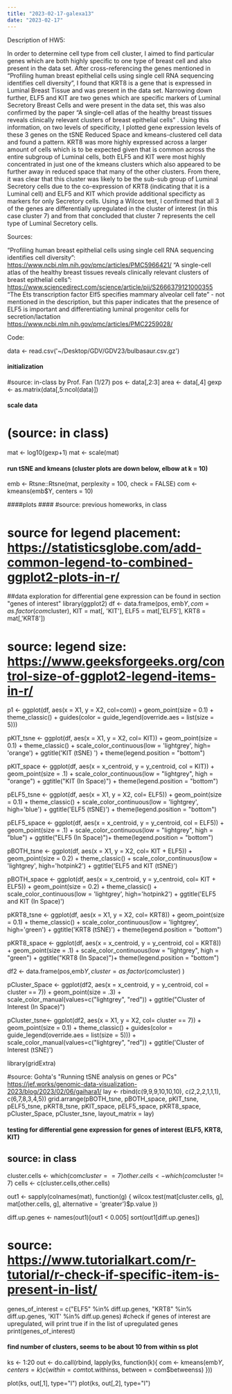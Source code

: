 ```yaml
---
title: "2023-02-17-galexa13"
date: "2023-02-17"
---
```


Description of HW5: 

In order to determine cell type from cell cluster, I aimed to find particular genes which are both highly specific to one type of breast cell and also present in the data set. After cross-referencing the genes mentioned in “Profiling human breast epithelial cells using single cell RNA sequencing identifies cell diversity”, I found that KRT8 is a gene that is expressed in Luminal Breast Tissue and was present in the data set. Narrowing down further, ELF5 and KIT are two genes which are specific markers of Luminal Secretory Breast Cells and were present in the data set, this was also confirmed by the paper “A single-cell atlas of the healthy breast tissues reveals clinically relevant clusters of breast epithelial cells” . Using this information, on two levels of specificity, I plotted gene expression levels of these 3 genes on the tSNE Reduced Space and kmeans-clustered cell data and found a pattern. KRT8 was more highly expressed across a larger amount of cells which is to be expected given that is common across the entire subgroup of Luminal cells, both ELF5 and KIT were most highly concentrated in just one of the kmeans clusters which also appeared to be further away in reduced space that many of the other clusters. From there, it was clear that this cluster was likely to be the sub-sub group of Luminal Secretory cells due to the co-expression of KRT8 (indicating that it is a Luminal cell) and ELF5 and KIT which provide additional specificty as markers for only Secretory cells. Using a Wilcox test, I confirmed that all 3 of the genes are differentially upregulated in the cluster of interest (in this case cluster 7)  and from that concluded that cluster 7 represents the cell type of Luminal Secretory cells. 



Sources: 

“Profiling human breast epithelial cells using single cell RNA sequencing identifies cell diversity”: 
https://www.ncbi.nlm.nih.gov/pmc/articles/PMC5966421/ 
“A single-cell atlas of the healthy breast tissues reveals clinically relevant clusters of breast epithelial cells”: 
https://www.sciencedirect.com/science/article/pii/S2666379121000355 
“The Ets transcription factor Elf5 specifies mammary alveolar cell fate”  - not mentioned in the description, but this paper indicates that the presence of ELF5 is important and differentiating luminal progenitor cells for secretion/lactation 
https://www.ncbi.nlm.nih.gov/pmc/articles/PMC2259028/


Code: 

data <- read.csv('~/Desktop/GDV/GDV23/bulbasaur.csv.gz')

#### initialization ####
#source: in-class by Prof. Fan (1/27)
pos <- data[,2:3] 
area <- data[,4]
gexp <- as.matrix(data[,5:ncol(data)])

#### scale data  ####
# (source: in class)
mat <- log10(gexp+1)
mat <- scale(mat)

#### run tSNE and kmeans (cluster plots are down below, elbow at k = 10) ####
emb <- Rtsne::Rtsne(mat, perplexity = 100, check = FALSE)
com <- kmeans(emb$Y, centers = 10)

####plots ####
#source: previous homeworks, in class 
# source for legend placement: https://statisticsglobe.com/add-common-legend-to-combined-ggplot2-plots-in-r/ 
##data exploration for differential gene expression can be found in section "genes of interest" 
library(ggplot2)
df <- data.frame(pos, emb$Y, com=as.factor(com$cluster), KIT = mat[, 'KIT'], ELF5 = mat[,'ELF5'], KRT8 = mat[,'KRT8'])
# source: legend size: https://www.geeksforgeeks.org/control-size-of-ggplot2-legend-items-in-r/
p1 <- ggplot(df, aes(x = X1, y = X2, col=com)) + geom_point(size = 0.1) + 
  theme_classic() + guides(color = guide_legend(override.aes = list(size = 5)))

pKIT_tsne <- ggplot(df, aes(x = X1, y = X2, col= KIT)) + geom_point(size = 0.1) +
  theme_classic()  + scale_color_continuous(low = 'lightgrey', high= 'orange') +
  ggtitle('KIT (tSNE) ') +
  theme(legend.position = "bottom")

pKIT_space <- ggplot(df, aes(x = x_centroid, y = y_centroid, col = KIT)) + geom_point(size = .1) + 
  scale_color_continuous(low = "lightgrey", high = "orange") + ggtitle("KIT (In Space)") +
  theme(legend.position = "bottom")

pELF5_tsne <- ggplot(df, aes(x = X1, y = X2, col= ELF5)) + geom_point(size = 0.1) + 
  theme_classic()  + scale_color_continuous(low = 'lightgrey', high='blue') + 
  ggtitle('ELF5 (tSNE)') +
  theme(legend.position = "bottom")

pELF5_space <- ggplot(df, aes(x = x_centroid, y = y_centroid, col = ELF5)) + geom_point(size = .1) + 
  scale_color_continuous(low = "lightgrey", high = "blue") + ggtitle("ELF5 (In Space)")+
  theme(legend.position = "bottom")

pBOTH_tsne <- ggplot(df, aes(x = X1, y = X2, col= KIT + ELF5)) + geom_point(size = 0.2) + 
  theme_classic()  + scale_color_continuous(low = 'lightgrey', high='hotpink2') + 
  ggtitle('ELF5 and KIT (tSNE)') 

pBOTH_space <- ggplot(df, aes(x = x_centroid, y = y_centroid, col= KIT + ELF5)) + geom_point(size = 0.2) + 
  theme_classic()  + scale_color_continuous(low = 'lightgrey', high='hotpink2') + 
  ggtitle('ELF5 and KIT (In Space)') 

pKRT8_tsne <- ggplot(df, aes(x = X1, y = X2, col= KRT8)) + geom_point(size = 0.1) + 
  theme_classic()  + scale_color_continuous(low = 'lightgrey', high='green') + 
  ggtitle('KRT8 (tSNE)')  +
  theme(legend.position = "bottom")

pKRT8_space <- ggplot(df, aes(x = x_centroid, y = y_centroid, col = KRT8)) + geom_point(size = .1) + 
  scale_color_continuous(low = "lightgrey", high = "green") + ggtitle("KRT8 (In Space)")+
  theme(legend.position = "bottom")

df2 <- data.frame(pos,emb$Y, cluster = as.factor(com$cluster) )

pCluster_Space <- ggplot(df2, aes(x = x_centroid, y = y_centroid, col = cluster == 7)) + geom_point(size = .3) + 
  scale_color_manual(values=c("lightgrey", "red")) + ggtitle("Cluster of Interest (In Space)")

pCluster_tsne<- ggplot(df2, aes(x = X1, y = X2, col= cluster == 7)) + geom_point(size = 0.1) + 
  theme_classic() + guides(color = guide_legend(override.aes = list(size = 5))) +
  scale_color_manual(values=c("lightgrey", "red")) + ggtitle('Cluster of Interest (tSNE)')


library(gridExtra)

#source: Gohta's "Running tSNE analysis on genes or PCs"  https://jef.works/genomic-data-visualization-2023/blog/2023/02/06/gaihara1/
lay <- rbind(c(9,9,9,10,10,10),
            c(2,2,2,1,1,1), 
            c(6,7,8,3,4,5))
grid.arrange(pBOTH_tsne, pBOTH_space, pKIT_tsne, pELF5_tsne, pKRT8_tsne, pKIT_space, pELF5_space, 
             pKRT8_space, pCluster_Space, pCluster_tsne, layout_matrix = lay)


#### testing for differential gene expression for genes of interest (ELF5, KRT8, KIT) ####
## source: in class
cluster.cells <- which(com$cluster == 7)
other.cells <- which(com$cluster != 7)
cells <- c(cluster.cells,other.cells)

out1 <- sapply(colnames(mat), function(g) {
  wilcox.test(mat[cluster.cells, g],
              mat[other.cells, g],
              alternative = 'greater')$p.value
})

diff.up.genes <- names(out1)[out1 < 0.005]
sort(out1[diff.up.genes]) 
# source: https://www.tutorialkart.com/r-tutorial/r-check-if-specific-item-is-present-in-list/
genes_of_interest = c("ELF5" %in% diff.up.genes, "KRT8" %in% diff.up.genes, 'KIT' %in% diff.up.genes)
#check if genes of interest are upregulated, will print true if in the list of upregulated genes
print(genes_of_interest)


#### find number of clusters, seems to be about 10 from within ss plot ####
ks <- 1:20
 out <- do.call(rbind, lapply(ks, function(k){
   com <- kmeans(emb$Y, centers=k)
   c(within = com$tot.withinss, between = com$betweenss)
 }))

plot(ks, out[,1], type="l")
plot(ks, out[,2], type="l")  
